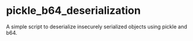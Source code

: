 # pickle_b64_deserialization
A simple script to deserialize insecurely serialized objects using pickle and b64.
